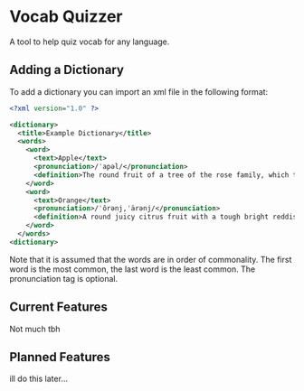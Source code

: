 # Vocab Quizzer
A tool to help quiz vocab for any language.

## Adding a Dictionary
To add a dictionary you can import an xml file in the following format:
```xml
<?xml version="1.0" ?>

<dictionary>
  <title>Example Dictionary</title>
  <words>
    <word>
      <text>Apple</text>
      <pronunciation>/ˈapəl/</pronunciation>
      <definition>The round fruit of a tree of the rose family, which typically has thin red or green skin and crisp flesh. Many varieties have been developed as dessert or cooking fruit or for making cider.</definition>
    </word>
    <word>
      <text>Orange</text>
      <pronunciation>/ˈôrənj,ˈärənj/</pronunciation>
      <definition>A round juicy citrus fruit with a tough bright reddish-yellow rind.</definition>
    </word>
  </words>
<dictionary>
```
Note that it is assumed that the words are in order of commonality. The first word is the most common, the last word is the least common. The pronunciation tag is optional.
## Current Features
Not much tbh
## Planned Features
ill do this later...
